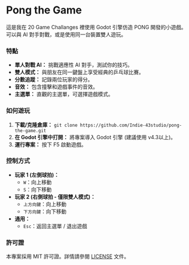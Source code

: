 # Pong the Game

這是我在 20 Game Challanges 裡使用 Godot 引擎仿造 PONG 開發的小遊戲。可以與 AI 對手對戰，或是使用同一台裝置雙人遊玩。

### 特點
* **單人對戰 AI：** 挑戰適應性 AI 對手，測試你的技巧。
* **雙人模式：** 與朋友在同一鍵盤上享受經典的乒乓球比賽。
* **分數追蹤：** 記錄兩位玩家的得分。
* **音效：** 包含撞擊和遊戲事件的音效。
* **主選單：** 直觀的主選單，可選擇遊戲模式。

### 如何遊玩

1.  **下載/克隆倉庫：** `git clone https://github.com/Indie-43studio/pong-the-game.git`
2.  **在 Godot 引擎中打開：** 將專案導入 Godot 引擎 (建議使用 v4.3以上)。
3.  **運行專案：** 按下 F5 啟動遊戲。

### 控制方式

* **玩家 1 (左側球拍)：**
    * `W`：向上移動
    * `S`：向下移動
* **玩家 2 (右側球拍 - 僅限雙人模式)：**
    * `上方向鍵`：向上移動
    * `下方向鍵`：向下移動
* **通用：**
    * `Esc`：返回主選單 / 退出遊戲

### 許可證

本專案採用 MIT 許可證。詳情請參閱 [LICENSE](LICENSE) 文件。
